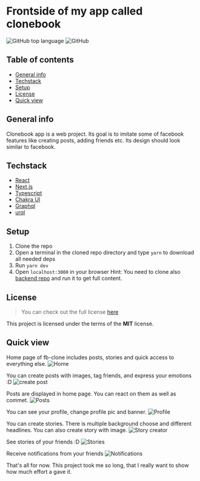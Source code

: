 # Frontside of my app called clonebook 
![GitHub top language](https://img.shields.io/github/languages/top/michalwarchol/fb-clone-frontend) 
![GitHub](https://img.shields.io/github/license/michalwarchol/fb-clone-frontend)

## Table of contents
* [General info](#general-info)
* [Techstack](#techstack)
* [Setup](#Setup)
* [License](#License)
* [Quick view](#quick-view)

## General info
Clonebook app is a web project. Its goal is to imitate some of facebook features like creating posts, adding friends etc. Its design should look similar to facebook.

## Techstack
* [React](https://reactjs.org/)
* [Next.js](https://nextjs.org/)
* [Typescript](https://www.typescriptlang.org/)
* [Chakra UI](https://chakra-ui.com/)
* [Graphql](https://graphql.org/)
* [urql](https://formidable.com/open-source/urql/)

## Setup
1. Clone the repo
2. Open a terminal in the cloned repo directory and type `yarn` to download all needed deps
3. Run `yarn dev`
4. Open `localhost:3000` in your browser
Hint: You need to clone also [backend repo](https://github.com/michalwarchol/fb-clone-backend) and run it to get full content.

## License
> You can check out the full license [here](https://github.com/michalwarchol/fb-clone-frontend/blob/main/LICENSE)

This project is licensed under the terms of the **MIT** license.

## Quick view
Home page of fb-clone includes posts, stories and quick access to everything else.
![Home](https://github.com/michalwarchol/fb-clone-frontend/blob/main/screens/home.png?raw=true "Home")

You can create posts with images, tag friends, and express your emotions :D
![create post](https://github.com/michalwarchol/fb-clone-frontend/blob/main/screens/postcreate.png?raw=true "Create Post")

Posts are displayed in home page. You can react on them as well as commet.
![Posts](https://github.com/michalwarchol/fb-clone-frontend/blob/main/screens/posts.png?raw=true "Posts")

You can see your profile, change profile pic and banner.
![Profile](https://github.com/michalwarchol/fb-clone-frontend/blob/main/screens/profile.png?raw=true "Profile")

You can create stories. There is multiple background choose and different headlines. You can also create story with image.
![Story creator](https://github.com/michalwarchol/fb-clone-frontend/blob/main/screens/storycreator.png?raw=true "Story Creator")

See stories of your friends :D
![Stories](https://github.com/michalwarchol/fb-clone-frontend/blob/main/screens/stories.png?raw=true "Stories")

Receive notifications from your friends
![Notifications](https://github.com/michalwarchol/fb-clone-frontend/blob/main/screens/notifications.png?raw=true "Notifications")

That's all for now. This project took me so long, that I really want to show how much effort a gave it.
